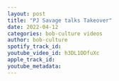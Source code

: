```yaml
---
layout: post
title: "PJ Savage talks Takeover"
date: 2022-04-12
categories: bob-culture videos
author: bob-culture
spotify_track_id: 
youtube_video_id: h3DL1DDfuXc
apple_track_id: 
youtube_metadata: 
---
```

